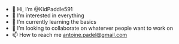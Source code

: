 - 👋 Hi, I’m @KidPaddle591
- 👀 I’m interested in everything
- 🌱 I’m currently learning the basics
- 💞️ I’m looking to collaborate on whaterver people want to work on
- 📫 How to reach me antoine.padel@gmail.com

<!---
KidPaddle591/KidPaddle591 is a ✨ special ✨ repository because its `README.md` (this file) appears on your GitHub profile.
You can click the Preview link to take a look at your changes.
--->
